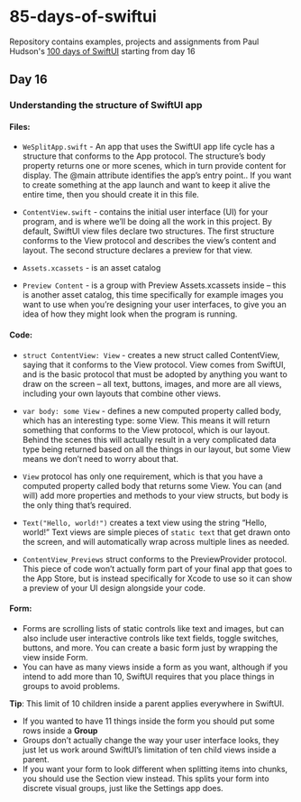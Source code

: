# 85-days-of-swiftui

Repository contains examples, projects and assignments from Paul Hudson's [100 days of SwiftUI](https://www.hackingwithswift.com/100/swiftui) starting from day 16

## Day 16

### Understanding the structure of SwiftUI app

#### Files:

- `WeSplitApp.swift` - An app that uses the SwiftUI app life cycle has a structure that conforms to the App protocol. The structure’s body property returns one or more scenes, which in turn provide content for display. The @main attribute identifies the app’s entry point.. If you want to create something at the app launch and want to keep it alive the entire time, then you should create it in this file.

- `ContentView.swift` - contains the initial user interface (UI) for your program, and is where we’ll be doing all the work in this project. By default, SwiftUI view files declare two structures. The first structure conforms to the View protocol and describes the view’s content and layout. The second structure declares a preview for that view.

- `Assets.xcassets` - is an asset catalog

- `Preview Content` - is a group with Preview Assets.xcassets inside – this is another asset catalog, this time specifically for example images you want to use when you’re designing your user interfaces, to give you an idea of how they might look when the program is running.

#### Code:

- `struct ContentView: View` - creates a new struct called ContentView, saying that it conforms to the View protocol. View comes from SwiftUI, and is the basic protocol that must be adopted by anything you want to draw on the screen – all text, buttons, images, and more are all views, including your own layouts that combine other views.

-  `var body: some View` - defines a new computed property called body, which has an interesting type: some View. This means it will return something that conforms to the View protocol, which is our layout. Behind the scenes this will actually result in a very complicated data type being returned based on all the things in our layout, but some View means we don’t need to worry about that.

-  `View` protocol has only one requirement, which is that you have a computed property called body that returns some View. You can (and will) add more properties and methods to your view structs, but body is the only thing that’s required.

- `Text("Hello, world!")` creates a text view using the string “Hello, world!” Text views are simple pieces of `static text` that get drawn onto the screen, and will automatically wrap across multiple lines as needed.

- `ContentView_Previews` struct conforms to the PreviewProvider protocol. This piece of code won’t actually form part of your final app that goes to the App Store, but is instead specifically for Xcode to use so it can show a preview of your UI design alongside your code.


#### Form:

- Forms are scrolling lists of static controls like text and images, but can also include user interactive controls like text fields, toggle switches, buttons, and more. You can create a basic form just by wrapping the view inside Form.
- You can have as many views inside a form as you want, although if you intend to add more than 10, SwiftUI requires that you place things in groups to avoid problems.

**Tip**: This limit of 10 children inside a parent applies everywhere in SwiftUI.

- If you wanted to have 11 things inside the form you should put some rows inside a **Group**
- Groups don’t actually change the way your user interface looks, they just let us work around SwiftUI’s limitation of ten child views inside a parent.
- If you want your form to look different when splitting items into chunks, you should use the Section view instead. This splits your form into discrete visual groups, just like the Settings app does.


